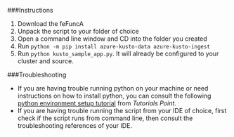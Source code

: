 ###Instructions

1. Download the feFuncA 
2. Unpack the script to your folder of choice
3. Open a command line window and CD into the folder you created 
4. Run `python -m pip install azure-kusto-data azure-kusto-ingest`
5. Run `python kusto_sample_app.py`. It will already be configured to your cluster and source.

###Troubleshooting

* If you are having trouble running python on your machine or need instructions on how to install python, you can consult the following [python environment setup tutorial](https://www.tutorialspoint.com/python/python_environment.htm) from _Tutorials Point_.
* If you are having trouble running the script from your IDE of choice, first check if the script runs from command line, then consult the troubleshooting references of your IDE.   